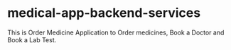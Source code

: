 # medical-app-backend-services
This is Order Medicine Application to Order medicines, Book a Doctor and Book a Lab Test.
